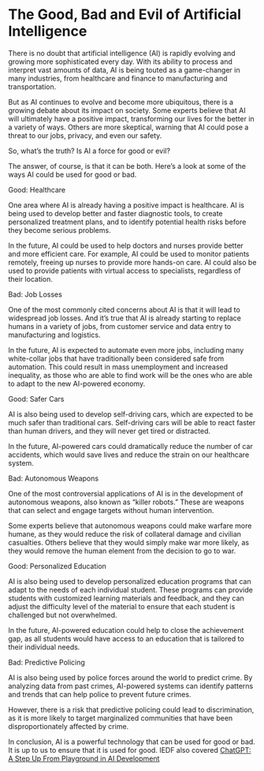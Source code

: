 # The Good, Bad and Evil of Artificial Intelligence

There is no doubt that artificial intelligence (AI) is rapidly evolving and growing more sophisticated every day. With its ability to process and interpret vast amounts of data, AI is being touted as a game-changer in many industries, from healthcare and finance to manufacturing and transportation.

But as AI continues to evolve and become more ubiquitous, there is a growing debate about its impact on society. Some experts believe that AI will ultimately have a positive impact, transforming our lives for the better in a variety of ways. Others are more skeptical, warning that AI could pose a threat to our jobs, privacy, and even our safety.

So, what’s the truth? Is AI a force for good or evil?

The answer, of course, is that it can be both. Here’s a look at some of the ways AI could be used for good or bad.

Good: Healthcare

One area where AI is already having a positive impact is healthcare. AI is being used to develop better and faster diagnostic tools, to create personalized treatment plans, and to identify potential health risks before they become serious problems.

In the future, AI could be used to help doctors and nurses provide better and more efficient care. For example, AI could be used to monitor patients remotely, freeing up nurses to provide more hands-on care. AI could also be used to provide patients with virtual access to specialists, regardless of their location.

Bad: Job Losses

One of the most commonly cited concerns about AI is that it will lead to widespread job losses. And it’s true that AI is already starting to replace humans in a variety of jobs, from customer service and data entry to manufacturing and logistics.

In the future, AI is expected to automate even more jobs, including many white-collar jobs that have traditionally been considered safe from automation. This could result in mass unemployment and increased inequality, as those who are able to find work will be the ones who are able to adapt to the new AI-powered economy.

Good: Safer Cars

AI is also being used to develop self-driving cars, which are expected to be much safer than traditional cars. Self-driving cars will be able to react faster than human drivers, and they will never get tired or distracted.

In the future, AI-powered cars could dramatically reduce the number of car accidents, which would save lives and reduce the strain on our healthcare system.

Bad: Autonomous Weapons

One of the most controversial applications of AI is in the development of autonomous weapons, also known as “killer robots.” These are weapons that can select and engage targets without human intervention.

Some experts believe that autonomous weapons could make warfare more humane, as they would reduce the risk of collateral damage and civilian casualties. Others believe that they would simply make war more likely, as they would remove the human element from the decision to go to war.

Good: Personalized Education

AI is also being used to develop personalized education programs that can adapt to the needs of each individual student. These programs can provide students with customized learning materials and feedback, and they can adjust the difficulty level of the material to ensure that each student is challenged but not overwhelmed.

In the future, AI-powered education could help to close the achievement gap, as all students would have access to an education that is tailored to their individual needs.

Bad: Predictive Policing

AI is also being used by police forces around the world to predict crime. By analyzing data from past crimes, AI-powered systems can identify patterns and trends that can help police to prevent future crimes.

However, there is a risk that predictive policing could lead to discrimination, as it is more likely to target marginalized communities that have been disproportionately affected by crime.

In conclusion, AI is a powerful technology that can be used for good or bad. It is up to us to ensure that it is used for good. IEDF also covered [ChatGPT: A Step Up From Playground in AI Development](https://iedf.in/artificial-intelligence/chatgpt-a-step-up-from-playground-in-ai-development/)